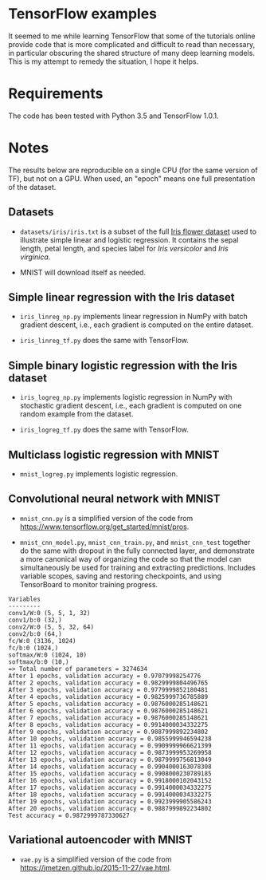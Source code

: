 # TensorFlow examples

It seemed to me while learning TensorFlow that some of the tutorials online provide code that is more complicated and difficult to read than necessary, in particular obscuring the shared structure of many deep learning models. This is my attempt to remedy the situation, I hope it helps.

# Requirements

The code has been tested with Python 3.5 and TensorFlow 1.0.1.

# Notes

The results below are reproducible on a single CPU (for the same version of TF), but not on a GPU. When used, an "epoch" means one full presentation of the dataset.

## Datasets

* `datasets/iris/iris.txt` is a subset of the full [Iris flower dataset](https://archive.ics.uci.edu/ml/datasets/Iris) used to illustrate simple linear and logistic regression. It contains the sepal length, petal length, and species label for _Iris versicolor_ and _Iris virginica_.

* MNIST will download itself as needed.

## Simple linear regression with the Iris dataset

* `iris_linreg_np.py` implements linear regression in NumPy with batch gradient descent, i.e., each gradient is computed on the entire dataset.

* `iris_linreg_tf.py` does the same with TensorFlow.

## Simple binary logistic regression with the Iris dataset

* `iris_logreg_np.py` implements logistic regression in NumPy with stochastic gradient descent, i.e., each gradient is computed on one random example from the dataset.

* `iris_logreg_tf.py` does the same with TensorFlow.

## Multiclass logistic regression with MNIST

* `mnist_logreg.py` implements logistic regression.

## Convolutional neural network with MNIST

* `mnist_cnn.py` is a simplified version of the code from https://www.tensorflow.org/get_started/mnist/pros.

* `mnist_cnn_model.py`, `mnist_cnn_train.py`, and `mnist_cnn_test` together do the same with dropout in the fully connected layer, and demonstrate a more canonical way of organizing the code so that the model can simultaneously be used for training and extracting predictions. Includes variable scopes, saving and restoring checkpoints, and using TensorBoard to monitor training progress.

```
Variables
---------
conv1/W:0 (5, 5, 1, 32)
conv1/b:0 (32,)
conv2/W:0 (5, 5, 32, 64)
conv2/b:0 (64,)
fc/W:0 (3136, 1024)
fc/b:0 (1024,)
softmax/W:0 (1024, 10)
softmax/b:0 (10,)
=> Total number of parameters = 3274634
After 1 epochs, validation accuracy = 0.97079998254776
After 2 epochs, validation accuracy = 0.9829999804496765
After 3 epochs, validation accuracy = 0.9779999852180481
After 4 epochs, validation accuracy = 0.9825999736785889
After 5 epochs, validation accuracy = 0.9876000285148621
After 6 epochs, validation accuracy = 0.9876000285148621
After 7 epochs, validation accuracy = 0.9876000285148621
After 8 epochs, validation accuracy = 0.9914000034332275
After 9 epochs, validation accuracy = 0.9887999892234802
After 10 epochs, validation accuracy = 0.9855999946594238
After 11 epochs, validation accuracy = 0.9909999966621399
After 12 epochs, validation accuracy = 0.9873999953269958
After 13 epochs, validation accuracy = 0.9879999756813049
After 14 epochs, validation accuracy = 0.9904000163078308
After 15 epochs, validation accuracy = 0.9908000230789185
After 16 epochs, validation accuracy = 0.9918000102043152
After 17 epochs, validation accuracy = 0.9914000034332275
After 18 epochs, validation accuracy = 0.9914000034332275
After 19 epochs, validation accuracy = 0.9923999905586243
After 20 epochs, validation accuracy = 0.9887999892234802
Test accuracy = 0.9872999787330627
```

## Variational autoencoder with MNIST

* `vae.py` is a simplified version of the code from https://jmetzen.github.io/2015-11-27/vae.html.
